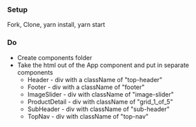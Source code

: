 ### Setup
Fork, Clone, yarn install, yarn start

### Do
* Create components folder
* Take the html out of the App component and put in separate components
  * Header - div with a className of "top-header"
  * Footer - div with a className of "footer"
  * ImageSlider - div with className of "image-slider"
  * ProductDetail - div with className of "grid_1_of_5"
  * SubHeader - div with className of "sub-header"
  * TopNav - div with className of "top-nav"